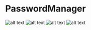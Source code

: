 # PasswordManager
![alt text](https://user-images.githubusercontent.com/22035024/30142542-5b91128a-934f-11e7-875d-40be88f21350.png)
![alt text](https://user-images.githubusercontent.com/22035024/30142544-5b9c814c-934f-11e7-807a-09c78c00b93b.png)
![alt text](https://user-images.githubusercontent.com/22035024/30142543-5b9b7f90-934f-11e7-9da4-366ffa8f366c.png)
![alt text](https://user-images.githubusercontent.com/22035024/30142546-5ce7ffa4-934f-11e7-9a5d-7f30c891a5b9.png)
